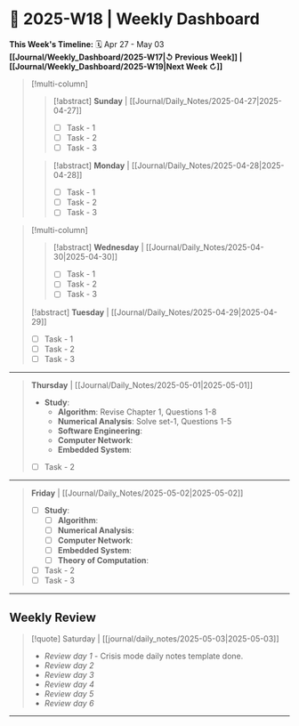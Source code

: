 # 🎯  2025-W18 | Weekly Dashboard

**This Week's Timeline:** 🗓️ Apr 27 - May 03
**[[Journal/Weekly_Dashboard/2025-W17|↺ Previous Week]] | [[Journal/Weekly_Dashboard/2025-W19|Next Week ↻]]**

>[!multi-column]
>
>>[!abstract] **Sunday** | [[Journal/Daily_Notes/2025-04-27|2025-04-27]]
>> - [ ] Task - 1
>> - [ ] Task - 2
>> - [ ] Task - 3
> 
>>[!abstract] **Monday** | [[Journal/Daily_Notes/2025-04-28|2025-04-28]]
>> - [ ] Task - 1
>> - [ ] Task - 2
>> - [ ] Task - 3

>[!multi-column]
>
>>[!abstract] **Wednesday** | [[Journal/Daily_Notes/2025-04-30|2025-04-30]] 
>> - [ ] Task - 1
>> - [ ] Task - 2
>> - [ ] Task - 3
>
>[!abstract] **Tuesday** | [[Journal/Daily_Notes/2025-04-29|2025-04-29]] 
> - [ ] Task - 1
> - [ ] Task - 2
> - [ ] Task - 3
---
>**Thursday** | [[Journal/Daily_Notes/2025-05-01|2025-05-01]] 
> - **Study**:
> 	- **Algorithm**: Revise Chapter 1, Questions 1-8
> 	- **Numerical Analysis**: Solve set-1, Questions 1-5
> 	- **Software Engineering**:
> 	- **Computer Network**:
> 	- **Embedded System**:
> - [ ] Task - 2
---
>**Friday** | [[Journal/Daily_Notes/2025-05-02|2025-05-02]]
> - [ ] **Study**:
> 	- [ ] **Algorithm**:
> 	- [ ] **Numerical Analysis**:
> 	- [ ] **Computer Network**:
> 	- [ ] **Embedded System**:
> 	- [ ] **Theory of Computation**:
> - [ ] Task - 2
> - [ ] Task - 3

---

## **Weekly Review**
> [!quote] Saturday | [[journal/daily_notes/2025-05-03|2025-05-03]]
> - *Review day 1* - Crisis mode daily notes template done.
> - *Review day 2*
> - *Review day 3*
> - *Review day 4*
> - *Review day 5*
> - *Review day 6*

---
